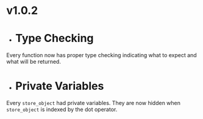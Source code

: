 # v1.0.2

- # Type Checking

Every function now has proper type checking indicating what to expect and what will be returned.

- # Private Variables

Every ```store_object``` had private variables. They are now hidden when ```store_object``` is indexed by the dot operator.